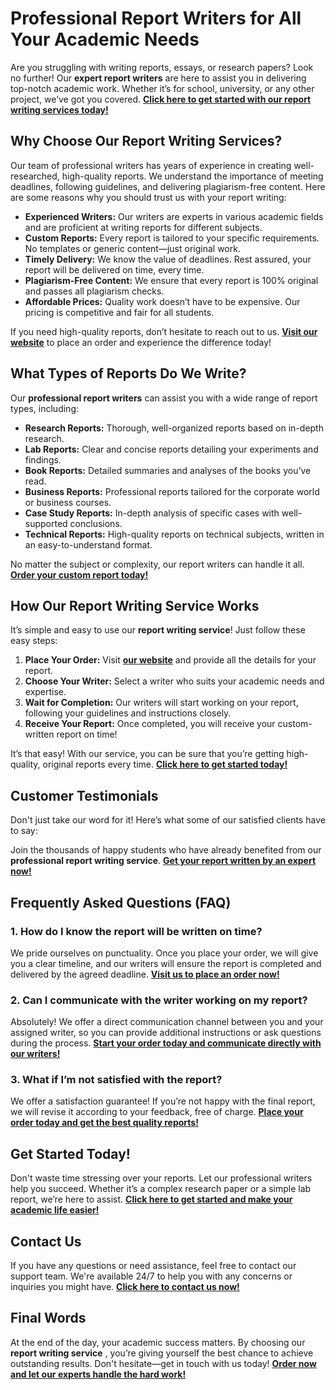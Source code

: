 # Professional Report Writers for All Your Academic Needs

Are you struggling with writing reports, essays, or research papers? Look no further! Our **expert report writers** are here to assist you in delivering top-notch academic work. Whether it’s for school, university, or any other project, we’ve got you covered. [**Click here to get started with our report writing services today!**](https://tinyurl.com/topessay?keyword=report+writers)

## Why Choose Our Report Writing Services?

Our team of professional writers has years of experience in creating well-researched, high-quality reports. We understand the importance of meeting deadlines, following guidelines, and delivering plagiarism-free content. Here are some reasons why you should trust us with your report writing:

- **Experienced Writers:** Our writers are experts in various academic fields and are proficient at writing reports for different subjects.
- **Custom Reports:** Every report is tailored to your specific requirements. No templates or generic content—just original work.
- **Timely Delivery:** We know the value of deadlines. Rest assured, your report will be delivered on time, every time.
- **Plagiarism-Free Content:** We ensure that every report is 100% original and passes all plagiarism checks.
- **Affordable Prices:** Quality work doesn’t have to be expensive. Our pricing is competitive and fair for all students.

If you need high-quality reports, don’t hesitate to reach out to us. [**Visit our website**](https://tinyurl.com/topessay?keyword=report+writers) to place an order and experience the difference today!

## What Types of Reports Do We Write?

Our **professional report writers** can assist you with a wide range of report types, including:

- **Research Reports:** Thorough, well-organized reports based on in-depth research.
- **Lab Reports:** Clear and concise reports detailing your experiments and findings.
- **Book Reports:** Detailed summaries and analyses of the books you’ve read.
- **Business Reports:** Professional reports tailored for the corporate world or business courses.
- **Case Study Reports:** In-depth analysis of specific cases with well-supported conclusions.
- **Technical Reports:** High-quality reports on technical subjects, written in an easy-to-understand format.

No matter the subject or complexity, our report writers can handle it all. [**Order your custom report today!**](https://tinyurl.com/topessay?keyword=report+writers)

## How Our Report Writing Service Works

It’s simple and easy to use our **report writing service**! Just follow these easy steps:

1. **Place Your Order:** Visit [**our website**](https://tinyurl.com/topessay?keyword=report+writers) and provide all the details for your report.
2. **Choose Your Writer:** Select a writer who suits your academic needs and expertise.
3. **Wait for Completion:** Our writers will start working on your report, following your guidelines and instructions closely.
4. **Receive Your Report:** Once completed, you will receive your custom-written report on time!

It’s that easy! With our service, you can be sure that you’re getting high-quality, original reports every time. [**Click here to get started today!**](https://tinyurl.com/topessay?keyword=report+writers)

## Customer Testimonials

Don't just take our word for it! Here’s what some of our satisfied clients have to say:

Join the thousands of happy students who have already benefited from our **professional report writing service**. [**Get your report written by an expert now!**](https://tinyurl.com/topessay?keyword=report+writers)

## Frequently Asked Questions (FAQ)

### 1. How do I know the report will be written on time?

We pride ourselves on punctuality. Once you place your order, we will give you a clear timeline, and our writers will ensure the report is completed and delivered by the agreed deadline. [**Visit us to place an order now!**](https://tinyurl.com/topessay?keyword=report+writers)

### 2. Can I communicate with the writer working on my report?

Absolutely! We offer a direct communication channel between you and your assigned writer, so you can provide additional instructions or ask questions during the process. [**Start your order today and communicate directly with our writers!**](https://tinyurl.com/topessay?keyword=report+writers)

### 3. What if I’m not satisfied with the report?

We offer a satisfaction guarantee! If you’re not happy with the final report, we will revise it according to your feedback, free of charge. [**Place your order today and get the best quality reports!**](https://tinyurl.com/topessay?keyword=report+writers)

## Get Started Today!

Don't waste time stressing over your reports. Let our professional writers help you succeed. Whether it’s a complex research paper or a simple lab report, we’re here to assist. [**Click here to get started and make your academic life easier!**](https://tinyurl.com/topessay?keyword=report+writers)

## Contact Us

If you have any questions or need assistance, feel free to contact our support team. We're available 24/7 to help you with any concerns or inquiries you might have. [**Click here to contact us now!**](https://tinyurl.com/topessay?keyword=report+writers)

## Final Words

At the end of the day, your academic success matters. By choosing our **report writing service** , you’re giving yourself the best chance to achieve outstanding results. Don't hesitate—get in touch with us today! [**Order now and let our experts handle the hard work!**](https://tinyurl.com/topessay?keyword=report+writers)
